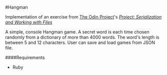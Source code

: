 #Hangman

Implementation of an exercise from [The Odin Project](http://theodinproject.com)'s  [*Project: Serialization and Working with Files*](http://www.theodinproject.com/ruby-programming/file-i-o-and-serialization)

A simple, console Hangman game.
A secret word is each time chosen randomly from a dictionary of more than 4000 words. The word's length is between 5 and 12 characters.
User can save and load games from JSON file.

####Requirements

* Ruby